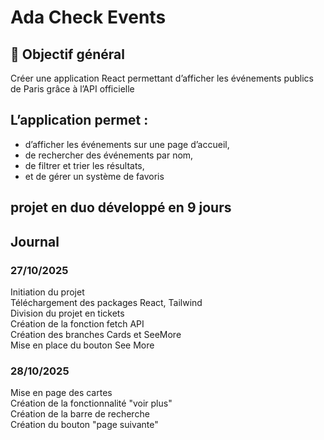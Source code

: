 # Ada Check Events
## 🧠 Objectif général
Créer une application React permettant d’afficher les événements publics de Paris
grâce à l’API officielle

## L’application permet :
- d’afficher les événements sur une page d’accueil,
- de rechercher des événements par nom,
- de filtrer et trier les résultats,
- et de gérer un système de favoris

## projet en duo développé en 9 jours 

## Journal

### 27/10/2025
Initiation du projet\
Téléchargement des packages React, Tailwind\
Division du projet en tickets\
Création de la fonction fetch API\
Création des branches Cards et SeeMore\
Mise en place du bouton See More

### 28/10/2025
Mise en page des cartes\
Création de la fonctionnalité "voir plus"\
Création de la barre de recherche\
Création du bouton "page suivante"
